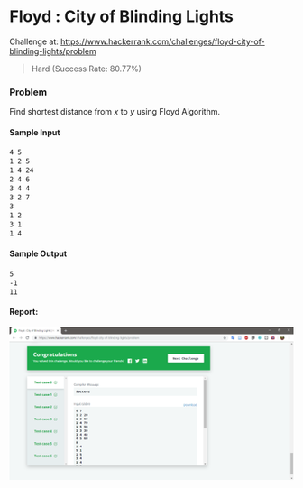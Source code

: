 # Floyd : City of Blinding Lights

Challenge at: https://www.hackerrank.com/challenges/floyd-city-of-blinding-lights/problem
>Hard (Success Rate: 80.77%)

### Problem
<p>Find shortest distance from <i>x</i> to <i>y</i> using Floyd Algorithm.</p>

#### Sample Input
``` 
4 5
1 2 5
1 4 24
2 4 6
3 4 4
3 2 7
3
1 2
3 1
1 4
```
#### Sample Output
```
5
-1
11
```

#### Report:
![Submit Result #1](img/submit_1.png)
